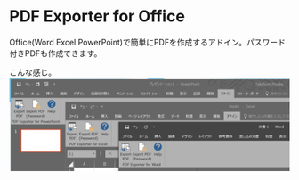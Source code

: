 # PDF Exporter for Office
Office(Word Excel PowerPoint)で簡単にPDFを作成するアドイン。パスワード付きPDFも作成できます。  

こんな感じ。  
![Screenshot](https://github.com/t-miyake/PdfExporterForOffice/blob/master/Screenshots/Screenshot.png) 
